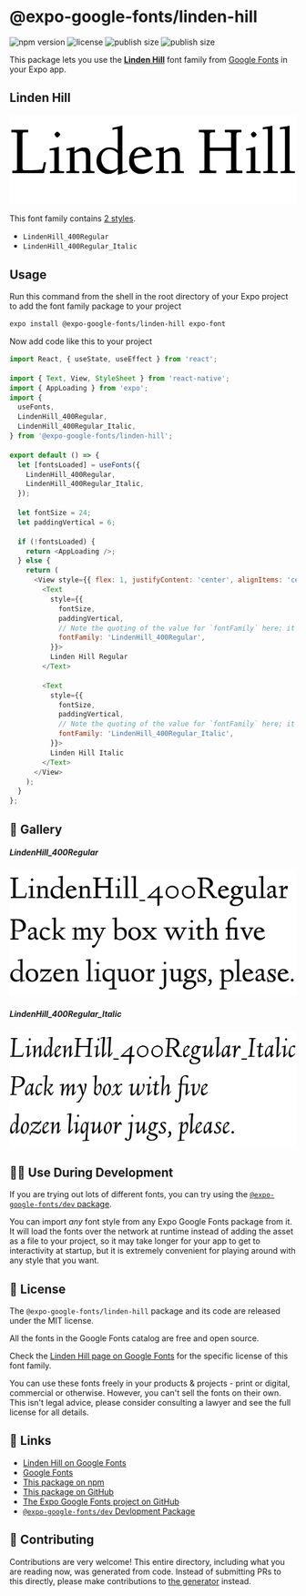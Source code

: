 # @expo-google-fonts/linden-hill

![npm version](https://flat.badgen.net/npm/v/@expo-google-fonts/linden-hill)
![license](https://flat.badgen.net/github/license/expo/google-fonts)
![publish size](https://flat.badgen.net/packagephobia/install/@expo-google-fonts/linden-hill)
![publish size](https://flat.badgen.net/packagephobia/publish/@expo-google-fonts/linden-hill)

This package lets you use the [**Linden Hill**](https://fonts.google.com/specimen/Linden+Hill) font family from [Google Fonts](https://fonts.google.com/) in your Expo app.

## Linden Hill

![Linden Hill](./font-family.png)

This font family contains [2 styles](#-gallery).

- `LindenHill_400Regular`
- `LindenHill_400Regular_Italic`

## Usage

Run this command from the shell in the root directory of your Expo project to add the font family package to your project
```sh
expo install @expo-google-fonts/linden-hill expo-font
```

Now add code like this to your project
```js
import React, { useState, useEffect } from 'react';

import { Text, View, StyleSheet } from 'react-native';
import { AppLoading } from 'expo';
import {
  useFonts,
  LindenHill_400Regular,
  LindenHill_400Regular_Italic,
} from '@expo-google-fonts/linden-hill';

export default () => {
  let [fontsLoaded] = useFonts({
    LindenHill_400Regular,
    LindenHill_400Regular_Italic,
  });

  let fontSize = 24;
  let paddingVertical = 6;

  if (!fontsLoaded) {
    return <AppLoading />;
  } else {
    return (
      <View style={{ flex: 1, justifyContent: 'center', alignItems: 'center' }}>
        <Text
          style={{
            fontSize,
            paddingVertical,
            // Note the quoting of the value for `fontFamily` here; it expects a string!
            fontFamily: 'LindenHill_400Regular',
          }}>
          Linden Hill Regular
        </Text>

        <Text
          style={{
            fontSize,
            paddingVertical,
            // Note the quoting of the value for `fontFamily` here; it expects a string!
            fontFamily: 'LindenHill_400Regular_Italic',
          }}>
          Linden Hill Italic
        </Text>
      </View>
    );
  }
};

```

## 🔡 Gallery

##### LindenHill_400Regular
![LindenHill_400Regular](./LindenHill_400Regular.ttf.png)

##### LindenHill_400Regular_Italic
![LindenHill_400Regular_Italic](./LindenHill_400Regular_Italic.ttf.png)


## 👩‍💻 Use During Development

If you are trying out lots of different fonts, you can try using the [`@expo-google-fonts/dev` package](https://github.com/expo/google-fonts/tree/master/font-packages/dev#readme).

You can import *any* font style from any Expo Google Fonts package from it. It will load the fonts
over the network at runtime instead of adding the asset as a file to your project, so it may take longer
for your app to get to interactivity at startup, but it is extremely convenient
for playing around with any style that you want.

## 📖 License

The `@expo-google-fonts/linden-hill` package and its code are released under the MIT license.

All the fonts in the Google Fonts catalog are free and open source.

Check the [Linden Hill page on Google Fonts](https://fonts.google.com/specimen/Linden+Hill) for the specific license of this font family.

You can use these fonts freely in your products & projects - print or digital, commercial or otherwise. However, you can't sell the fonts on their own. This isn't legal advice, please consider consulting a lawyer and see the full license for all details.

## 🔗 Links

- [Linden Hill on Google Fonts](https://fonts.google.com/specimen/Linden+Hill)
- [Google Fonts](https://fonts.google.com/)
- [This package on npm](https://www.npmjs.com/package/@expo-google-fonts/linden-hill)
- [This package on GitHub](https://github.com/expo/google-fonts/tree/master/font-packages/linden-hill)
- [The Expo Google Fonts project on GitHub](https://github.com/expo/google-fonts)
- [`@expo-google-fonts/dev` Devlopment Package](https://github.com/expo/google-fonts/tree/master/font-packages/dev)

## 🤝 Contributing

Contributions are very welcome! This entire directory, including what you are reading now, was generated from code. Instead of submitting PRs to this directly, please make contributions to [the generator](https://github.com/expo/google-fonts/tree/master/packages/generator) instead.
